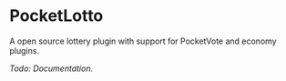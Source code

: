 # PocketLotto

A open source lottery plugin with support for PocketVote and economy plugins.

_Todo: Documentation._
